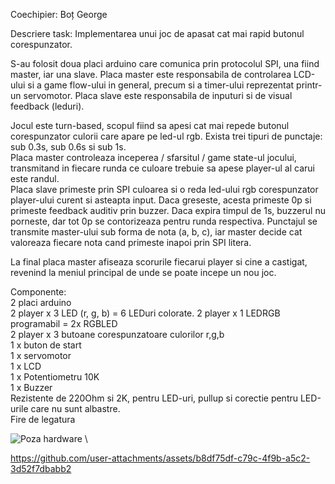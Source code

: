 Coechipier: Boț George

Descriere task:
  Implementarea unui joc de apasat cat mai rapid butonul corespunzator. 

  S-au folosit doua placi arduino care comunica prin protocolul SPI, una fiind master, iar una slave.
  Placa master este responsabila de controlarea LCD-ului si a game flow-ului in general, precum si a timer-ului reprezentat printr-un servomotor.
  Placa slave este responsabila de inputuri si de visual feedback (leduri).

  Jocul este turn-based, scopul fiind sa apesi cat mai repede butonul corespunzator culorii care apare pe led-ul rgb. Exista trei tipuri de punctaje: sub 0.3s, sub 0.6s si sub 1s. \
  Placa master controleaza inceperea / sfarsitul / game state-ul jocului, transmitand in fiecare runda ce culoare trebuie sa apese player-ul al carui este randul. \
  Placa slave primeste prin SPI culoarea si o reda led-ului rgb corespunzator player-ului curent si asteapta input. Daca greseste, acesta primeste 0p si primeste feedback auditiv prin buzzer. Daca expira timpul de 1s, buzzerul nu porneste, dar tot 0p se contorizeaza pentru runda respectiva. Punctajul se transmite master-ului sub forma de nota (a, b, c), iar master decide cat valoreaza fiecare nota cand primeste inapoi prin SPI litera.

  La final placa master afiseaza scorurile fiecarui player si cine a castigat, revenind la meniul principal de unde se poate incepe un nou joc.

  Componente: \
  2 placi arduino \
  2 player x 3 LED (r, g, b) = 6 LEDuri colorate. 
  2 player x 1 LEDRGB programabil = 2x RGBLED \
  2 player x 3 butoane corespunzatoare culorilor r,g,b \
  1 x buton de start \
  1 x servomotor \
  1 x LCD \
  1 x Potentiometru 10K \
  1 x Buzzer \
  Rezistente de 220Ohm si 2K, pentru LED-uri, pullup si corectie pentru LED-urile care nu sunt albastre.   
  Fire de legatura 

![Poza hardware](https://github.com/user-attachments/assets/483ab4aa-71c9-4b11-91a0-05559e79d509) \

https://github.com/user-attachments/assets/b8df75df-c79c-4f9b-a5c2-3d52f7dbabb2

